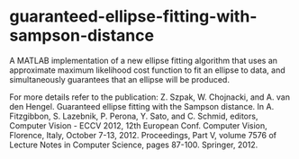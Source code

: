 # guaranteed-ellipse-fitting-with-sampson-distance
A MATLAB implementation of a new ellipse fitting algorithm that uses an approximate maximum likelihood cost function to fit an ellipse to data, and simultaneously guarantees that an ellipse will be produced. 

For more details refer to the publication:  Z. Szpak, W. Chojnacki, and A. van den Hengel.  Guaranteed ellipse fitting with the Sampson distance.  In A. Fitzgibbon, S. Lazebnik, P. Perona, Y. Sato, and C. Schmid, editors, Computer Vision - ECCV 2012, 12th European Conf. Computer Vision, Florence, Italy, October 7-13, 2012. Proceedings, Part V, volume 7576 of Lecture Notes in Computer Science, pages 87-100. Springer, 2012. 
